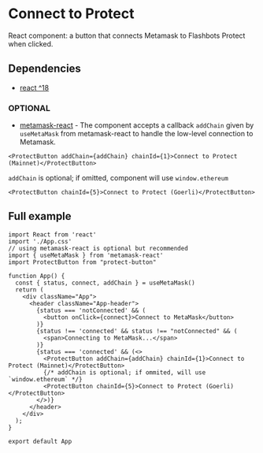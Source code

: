 # Connect to Protect

React component: a button that connects Metamask to Flashbots Protect when clicked.

## Dependencies

* [react ^18](https://reactjs.org/)

### OPTIONAL

* [metamask-react](https://www.npmjs.com/package/metamask-react) - The component accepts a callback `addChain` given by `useMetaMask` from metamask-react to handle the low-level connection to Metamask.

```tsx
<ProtectButton addChain={addChain} chainId={1}>Connect to Protect (Mainnet)</ProtectButton>
```

`addChain` is optional; if omitted, component will use `window.ethereum`

```tsx
<ProtectButton chainId={5}>Connect to Protect (Goerli)</ProtectButton>
```

## Full example

```tsx
import React from 'react'
import './App.css'
// using metamask-react is optional but recommended
import { useMetaMask } from 'metamask-react'
import ProtectButton from "protect-button"

function App() {
  const { status, connect, addChain } = useMetaMask()
  return (
    <div className="App">
      <header className="App-header">
        {status === 'notConnected' && (
          <button onClick={connect}>Connect to MetaMask</button>
        )}
        {status !== 'connected' && status !== "notConnected" && (
          <span>Connecting to MetaMask...</span>
        )}
        {status === 'connected' && (<>
          <ProtectButton addChain={addChain} chainId={1}>Connect to Protect (Mainnet)</ProtectButton>
          {/* addChain is optional; if ommited, will use `window.ethereum` */}
          <ProtectButton chainId={5}>Connect to Protect (Goerli)</ProtectButton>
        </>)}
      </header>
    </div>
  );
}

export default App
```
